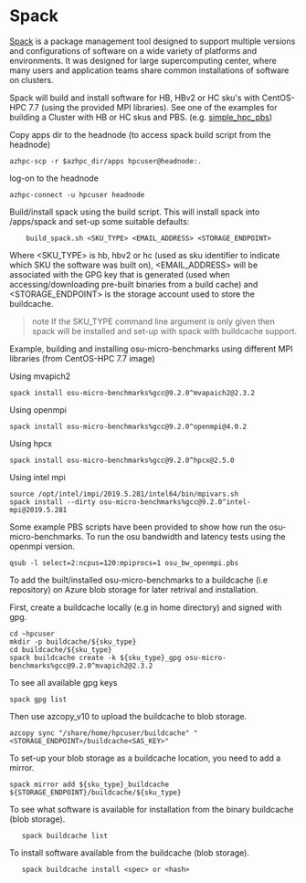 # Spack

[Spack](https://spack.readthedocs.io/en/latest/) is a package management tool designed to support multiple versions and configurations of software on a wide variety of platforms and environments. It was designed for large supercomputing center, where many users and application teams share common installations of software on clusters.

Spack will build and install software for HB, HBv2 or HC sku's with CentOS-HPC 7.7 (using the provided MPI libraries). See one of the examples for building a Cluster with HB or HC skus and PBS. (e.g. [simple_hpc_pbs](../../examples/simple_hpc_pbs/readme.md))


Copy apps dir to the headnode (to access spack build script from the headnode)
```
azhpc-scp -r $azhpc_dir/apps hpcuser@headnode:.
```


log-on to the headnode
```
azhpc-connect -u hpcuser headnode
```


Build/install spack using the build script.  This will install spack into /apps/spack and set-up some suitable defaults:
```
    build_spack.sh <SKU_TYPE> <EMAIL_ADDRESS> <STORAGE_ENDPOINT>
```
Where <SKU_TYPE> is hb, hbv2 or hc (used as sku identifier to indicate which SKU the software was built on), <EMAIL_ADDRESS> will be associated with the GPG key that is generated (used when accessing/downloading pre-built binaries from a build cache) and <STORAGE_ENDPOINT> is the storage account used to store the buildcache.
>note If the SKU_TYPE command line argument is only given then spack will be installed and set-up with spack with buildcache support.

Example, building and installing osu-micro-benchmarks using different MPI libraries (from CentOS-HPC 7.7 image)

Using mvapich2
```
spack install osu-micro-benchmarks%gcc@9.2.0^mvapaich2@2.3.2
```
Using openmpi
```
spack install osu-micro-benchmarks%gcc@9.2.0^openmpi@4.0.2
```
Using hpcx
```
spack install osu-micro-benchmarks%gcc@9.2.0^hpcx@2.5.0
```
Using intel mpi 
```
source /opt/intel/impi/2019.5.281/intel64/bin/mpivars.sh
spack install --dirty osu-micro-benchmarks%gcc@9.2.0^intel-mpi@2019.5.281
```

Some example PBS scripts have been provided to show how run the osu-micro-benchmarks.
To run the osu bandwidth and latency tests using the openmpi version.
```
qsub -l select=2:ncpus=120:mpiprocs=1 osu_bw_openmpi.pbs
```

To add the built/installed osu-micro-benchmarks to a buildcache (i.e repository) on Azure blob storage
for later retrival and installation.

First, create a buildcache locally (e.g in home directory) and signed with gpg.
```
cd ~hpcuser
mkdir -p buildcache/${sku_type}
cd buildcache/${sku_type}
spack buildcache create -k ${sku_type}_gpg osu-micro-benchmarks%gcc@9.2.0^mvapich2@2.3.2
```

To see all available gpg keys
```
spack gpg list
```

Then use azcopy_v10 to upload the buildcache to blob storage.
```
azcopy sync "/share/home/hpcuser/buildcache" "<STORAGE_ENDPOINT>/buildcache<SAS_KEY>"
```

To set-up your blob storage as a buildcache location, you need to add a mirror.
```
spack mirror add ${sku_type}_buildcache ${STORAGE_ENDPOINT}/buildcache/${sku_type} 
```

To see what software is available for installation from the binary buildcache (blob storage).
```
   spack buildcache list
```

To install software available from the buildcache (blob storage).

```
   spack buildcache install <spec> or <hash>
```
